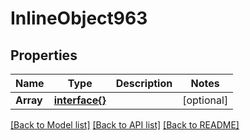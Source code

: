 # InlineObject963

## Properties

Name | Type | Description | Notes
------------ | ------------- | ------------- | -------------
**Array** | [**interface{}**](.md) |  | [optional] 

[[Back to Model list]](../README.md#documentation-for-models) [[Back to API list]](../README.md#documentation-for-api-endpoints) [[Back to README]](../README.md)


